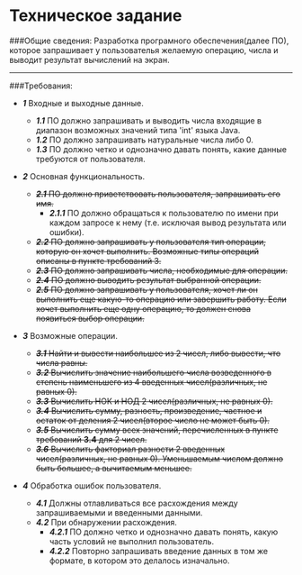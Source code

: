 # Техническое задание

###Общие сведения:
Разработка програмного обеспечения(далее ПО), которое запрашивает у пользователья желаемую операцию, числа и выводит результат вычислений на экран.

---
###Требования:
*  **_1_** Входные и выходные данные.
    * **_1.1_** ПО должно запрашивать и выводить числа входящие в диапазон возможных значений типа 'int' языка Java.
    * **_1.2_** ПО должно запрашивать натуральные числа либо 0.
    * **_1.3_** ПО должно четко и однозначно давать понять, какие данные требуются от пользователя.

* **_2_** Основная функциональность.
    * ~~**_2.1_** ПО должно приветствовать пользователя, запрашивать его имя.~~
        * **_2.1.1_** ПО должно обращаться к пользователю по имени при каждом запросе к нему (т.е. исключая вывод результата или ошибки).
    * ~~**_2.2_** ПО должно запрашивать у пользователя тип операции, которую он хочет выполнить. Возможные типы операций описаны в пункте требований 3.~~
    * ~~**_2.3_** ПО должно запрашивать числа, необходимые для операции.~~
    * ~~**_2.4_** ПО должно выводить результат выбранной операции.~~
    * ~~**_2.5_** ПО должно запрашивать у пользователя, хочет ли он выполнить еще какую-то операцию или завершить работу. Если хочет выполнить еще одну операцию, то должен снова появиться выбор операции.~~
    
* **_3_** Возможные операции.
    * ~~**_3.1_** Найти и вывести наибольшее из 2 чисел, либо вывести, что числа равны.~~
    * ~~**_3.2_** Вычислить значение наибольшего числа возведенного в степень наименьшего из 4 введенных чисел(различных, не равных 0).~~
    * ~~**_3.3_** Вычислить НОК и НОД 2 чисел(различных, не равных 0).~~
    * ~~**_3.4_** Вычислить сумму, разность, произведение, частное и остаток от деления 2 чисел(второе число не может быть 0).~~
    * ~~**_3.5_** Вычислить сумму всех значений, перечисленных в пункте требований **3.4** для 2 чисел.~~
    * ~~**_3.6_** Вычислить факториал разности 2 введенных чисел(различных, не равных 0). Уменьшаемым числом должно быть большее, а вычитаемым меньшее.~~ 
    
* **_4_** Обработка ошибок пользователя.
    * **_4.1_** Должны отлавливаться все расхождения между запрашиваемыми и введенными данными.
    * **_4.2_** При обнаружении расхождения.
        * **_4.2.1_** ПО должно четко и однозначно давать понять, какую часть условий не выполнил пользователь.
        * **_4.2.2_** Повторно запрашивать введение данных в том же формате, в котором это делалось изначально.
        
    
